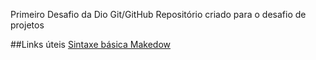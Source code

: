 Primeiro Desafio da Dio Git/GitHub
Repositório criado para o desafio de projetos

##Links úteis 
[Sintaxe básica Makedow](https://docs.pipz.com/central-de-ajuda/learning-center/guia-basico-de-markdown#open)
